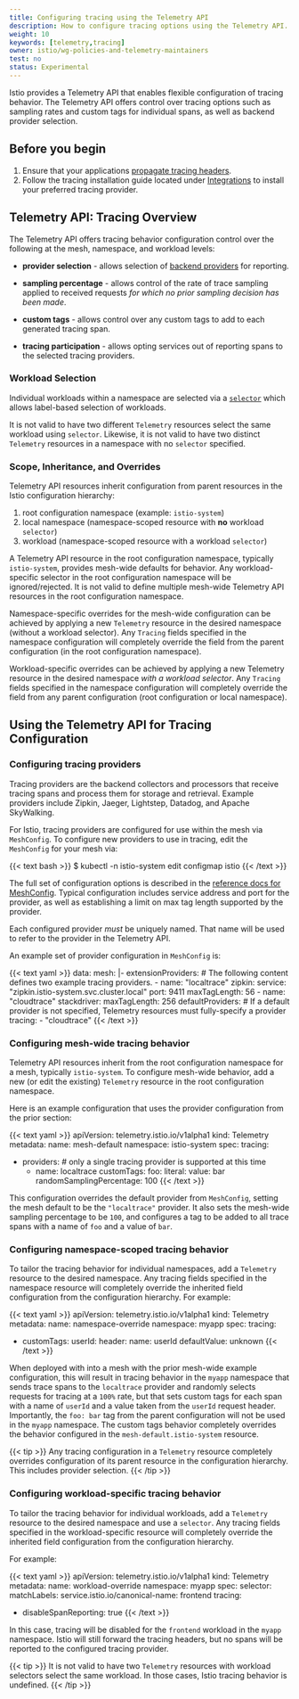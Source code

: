 ```yaml
---
title: Configuring tracing using the Telemetry API
description: How to configure tracing options using the Telemetry API.
weight: 10
keywords: [telemetry,tracing]
owner: istio/wg-policies-and-telemetry-maintainers
test: no
status: Experimental
---
```


Istio provides a Telemetry API that enables flexible configuration of tracing behavior. The
Telemetry API offers control over tracing options such as sampling rates and custom tags for individual
spans, as well as backend provider selection.

## Before you begin

1.  Ensure that your applications [propagate tracing headers](/docs/tasks/observability/distributed-tracing/overview/).
1.  Follow the tracing installation guide located under [Integrations](/docs/ops/integrations/)
    to install your preferred tracing provider.

## Telemetry API: Tracing Overview

The Telemetry API offers tracing behavior configuration control over the following at the mesh, namespace, and workload levels:

- **provider selection** - allows selection of [backend providers](/docs/reference/config/istio.mesh.v1alpha1/#MeshConfig-ExtensionProvider) for reporting.

- **sampling percentage** - allows control of the rate of trace sampling applied to received requests *for which no prior sampling decision has been made*.

- **custom tags** - allows control over any custom tags to add to each generated tracing span.

- **tracing participation** - allows opting services out of reporting spans to the selected tracing providers.

### Workload Selection

Individual workloads within a namespace are selected via a [`selector`](/docs/reference/config/type/workload-selector/#WorkloadSelector)
which allows label-based selection of workloads.

It is not valid to have two different `Telemetry` resources select the same workload using `selector`. Likewise, it is not valid to have two
distinct `Telemetry` resources in a namespace with no `selector` specified.

### Scope, Inheritance, and Overrides

Telemetry API resources inherit configuration from parent resources in the Istio configuration hierarchy:

1.  root configuration namespace (example: `istio-system`)
1.  local namespace (namespace-scoped resource with **no** workload `selector`)
1.  workload (namespace-scoped resource with a workload `selector`)

A Telemetry API resource in the root configuration namespace, typically `istio-system`, provides mesh-wide defaults for behavior.
Any workload-specific selector in the root configuration namespace will be ignored/rejected. It is not valid to define multiple
mesh-wide Telemetry API resources in the root configuration namespace.

Namespace-specific overrides for the mesh-wide configuration can be achieved by applying a new `Telemetry` resource in the desired
namespace (without a workload selector). Any `Tracing` fields specified in the namespace configuration will completely override
the field from the parent configuration (in the root configuration namespace).

Workload-specific overrides can be achieved by applying a new Telemetry resource in the desired namespace *with a workload selector*.
Any `Tracing` fields specified in the namespace configuration will completely override the field from any parent configuration
(root configuration or local namespace).

## Using the Telemetry API for Tracing Configuration

### Configuring tracing providers

Tracing providers are the backend collectors and processors that receive tracing spans
and process them for storage and retrieval. Example providers include Zipkin, Jaeger, Lightstep,
Datadog, and Apache SkyWalking.

For Istio, tracing providers are configured for use within the mesh via `MeshConfig`. To configure new
providers to use in tracing, edit the `MeshConfig` for your mesh via:

{{< text bash >}}
$ kubectl -n istio-system edit configmap istio
{{< /text >}}

The full set of configuration options is described in the [reference docs for MeshConfig](/docs/reference/config/istio.mesh.v1alpha1/#MeshConfig).
Typical configuration includes service address and port for the provider, as well as establishing
a limit on max tag length supported by the provider.

Each configured provider *must* be uniquely named. That name will be used to refer to the provider in the
Telemetry API.

An example set of provider configuration in `MeshConfig` is:

{{< text yaml >}}
data:
  mesh: |-
      extensionProviders: # The following content defines two example tracing providers.
      - name: "localtrace"
        zipkin:
          service: "zipkin.istio-system.svc.cluster.local"
          port: 9411
          maxTagLength: 56
      - name: "cloudtrace"
        stackdriver:
          maxTagLength: 256
      defaultProviders: # If a default provider is not specified, Telemetry resources must fully-specify a provider
          tracing: 
          -  "cloudtrace"
{{< /text >}}

### Configuring mesh-wide tracing behavior

Telemetry API resources inherit from the root configuration namespace for a mesh, typically `istio-system`. To configure
mesh-wide behavior, add a new (or edit the existing) `Telemetry` resource in the root configuration namespace.

Here is an example configuration that uses the provider configuration from the prior section:

{{< text yaml >}}
apiVersion: telemetry.istio.io/v1alpha1
kind: Telemetry
metadata:
  name: mesh-default
  namespace: istio-system
spec:
  tracing:
  - providers: # only a single tracing provider is supported at this time
    - name: localtrace
    customTags:
      foo:
        literal:
          value: bar
    randomSamplingPercentage: 100
{{< /text >}}

This configuration overrides the default provider from `MeshConfig`, setting the mesh default to be the `"localtrace"`
provider. It also sets the mesh-wide sampling percentage to be `100`, and configures a tag to be added to all trace
spans with a name of `foo` and a value of `bar`.

### Configuring namespace-scoped tracing behavior

To tailor the tracing behavior for individual namespaces, add a `Telemetry` resource to the desired namespace. Any tracing
fields specified in the namespace resource will completely override the inherited field configuration from the configuration hierarchy. For example:

{{< text yaml >}}
apiVersion: telemetry.istio.io/v1alpha1
kind: Telemetry
metadata:
  name: namespace-override
  namespace: myapp
spec:
  tracing:
  - customTags:
      userId:
        header:
          name: userId
          defaultValue: unknown
{{< /text >}}

When deployed with into a mesh with the prior mesh-wide example configuration, this will result in
tracing behavior in the `myapp` namespace that sends trace spans to the `localtrace` provider and
randomly selects requests for tracing at a `100%` rate, but that sets custom tags for each span with
a name of `userId` and a value taken from the `userId` request header. Importantly, the `foo: bar` tag
from the parent configuration will not be used in the `myapp` namespace. The custom tags behavior completely
overrides the behavior configured in the `mesh-default.istio-system` resource.

{{< tip >}}
Any tracing configuration in a `Telemetry` resource completely overrides configuration of its parent resource in the
configuration hierarchy. This includes provider selection.
{{< /tip >}}

### Configuring workload-specific tracing behavior

To tailor the tracing behavior for individual workloads, add a `Telemetry` resource to the desired namespace and use a
`selector`. Any tracing fields specified in the workload-specific resource will completely override the inherited
field configuration from the configuration hierarchy.

For example:

{{< text yaml >}}
apiVersion: telemetry.istio.io/v1alpha1
kind: Telemetry
metadata:
  name: workload-override
  namespace: myapp
spec:
  selector:
    matchLabels:
      service.istio.io/canonical-name: frontend
  tracing:
  - disableSpanReporting: true
{{< /text >}}

In this case, tracing will be disabled for the `frontend` workload in the `myapp` namespace. Istio will still forward the tracing headers,
but no spans will be reported to the configured tracing provider.

{{< tip >}}
It is not valid to have two `Telemetry` resources with workload selectors select the same workload. In those cases,
Istio tracing behavior is undefined.
{{< /tip >}}
